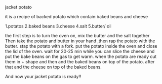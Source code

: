 jacket potato


it is a recipe of backed potato which contain baked beans and cheese

1.potatos
2.baked beans
3.cheese
4.salt
5.butter/ oil


the first step is to turn the oven on, mix the butter and the salt together
Then take the potato and butter in your hand ,then rap the potato with the butter.
stap the potato with a fork.
put the potato inside the oven and close the lid of the oven.
wait for 20-25 min
while you can slice the cheese and put the bake beans on the gas to get warm.
when the potato are ready cut them in + shape and then and the baked beans on top of the potato.
after that and the cheese on top of the baked beans.



And now your jacket potato is ready!!